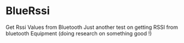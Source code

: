 # BlueRssi
Get Rssi Values from Bluetooth
Just another test on getting RSSI from bluetooth Equipment (doing research on something good !)

